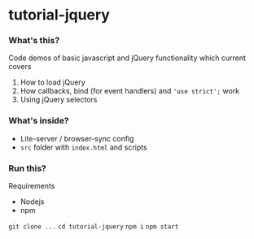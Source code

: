 # tutorial-jquery

### What's this?

Code demos of basic javascript and jQuery functionality which current covers

1. How to load jQuery
1. How callbacks, bind (for event handlers) and `'use strict';` work
1. Using jQuery selectors

### What's inside?

* Lite-server / browser-sync config
* `src` folder with `index.html` and scripts

### Run this?

Requirements
* Nodejs
* npm

`git clone ...`
`cd tutorial-jquery`
`npm i`
`npm start`